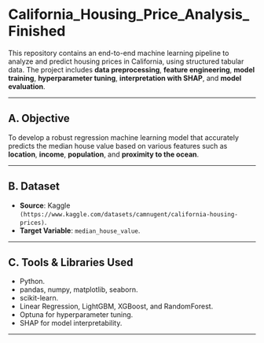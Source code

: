 # California_Housing_Price_Analysis_Finished

This repository contains an end-to-end machine learning pipeline to analyze and predict housing prices in California, using structured tabular data. The project includes **data preprocessing**, **feature engineering**, **model training**, **hyperparameter tuning**, **interpretation with SHAP**, and **model evaluation**.

---

## A. Objective
To develop a robust regression machine learning model that accurately predicts the median house value based on various features such as **location**, **income**, **population**, and **proximity to the ocean**.

---

## B. Dataset
- **Source**: Kaggle `(https://www.kaggle.com/datasets/camnugent/california-housing-prices)`.
- **Target Variable**: `median_house_value`.

---

## C. Tools & Libraries Used
- Python.
- pandas, numpy, matplotlib, seaborn.
- scikit-learn.
- Linear Regression, LightGBM, XGBoost, and RandomForest.
- Optuna for hyperparameter tuning.
- SHAP for model interpretability.

- --- 

